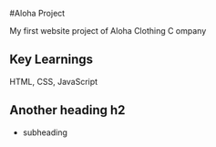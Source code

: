 #Aloha Project 

My first website project of Aloha Clothing C ompany 

## Key Learnings

HTML, CSS, JavaScript

## Another heading h2

- subheading